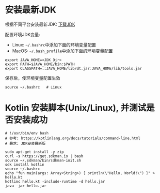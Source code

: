 # 安装最新JDK

根据不同平台安装最新JDK: [下载JDK](http://www.oracle.com/technetwork/java/javase/downloads/jdk8-downloads-2133151.html)

配置环境JDK变量:

- Linux: `~/.bashrc`中添加下面的环境变量配置
- MacOS: `~/.bash_profile`中添加下面的环境变量配置

```
export JAVA_HOME=<JDK Dir>
export PATH=$JAVA_HOME/bin:$PATH
export CLASSPATH=.:JAVA_HOME/lib/dt.jar:JAVA_HOME/lib/tools.jar
```

保存后，使环境变量配置生效

```
source ~/.bashrc   # Linux
```

# Kotlin 安装脚本(Unix/Linux), 并测试是否安装成功

```
# !/usr/bin/env bash
# 参考: https://kotlinlang.org/docs/tutorials/command-line.html
# 最求: JDK安装最新版

sudo apt-get install -y zip
curl -s https://get.sdkman.io | bash
source ~/.sdkman/bin/sdkman-init.sh
sdk install kotlin
source ~/.bashrc
echo "fun main(args: Array<String>) { println(\"Hello, World!\") }" > hello.kt
kotlinc hello.kt -include-runtime -d hello.jar
java -jar hello.jar
```


